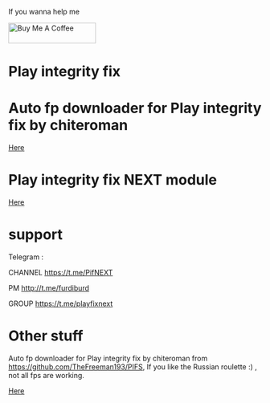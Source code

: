 If you wanna help me

<a href="https://www.buymeacoffee.com/daboynb" target="_blank"><img src="https://cdn.buymeacoffee.com/buttons/default-orange.png" alt="Buy Me A Coffee" height="41" width="174"></a>

# Play integrity fix

# Auto fp downloader for Play integrity fix by chiteroman

[Here](https://github.com/daboynb/PlayIntegrityNEXT/tree/main/Fp_Downloader.apk%20to%20use%20with%20play%20integrity%20by%20chiteroman)

# Play integrity fix NEXT module
[Here](https://github.com/daboynb/PlayIntegrityNEXT/tree/main/Gms%20apk%20to%20use%20with%20play%20integrity%20next)

# support
Telegram :

CHANNEL https://t.me/PifNEXT

PM http://t.me/furdiburd 

GROUP https://t.me/playfixnext

# Other stuff
Auto fp downloader for Play integrity fix by chiteroman from https://github.com/TheFreeman193/PIFS, If you like the Russian roulette :) , not all fps are working.

[Here](https://github.com/daboynb/PlayIntegrityNEXT/tree/main/PIFS%20downloader)
